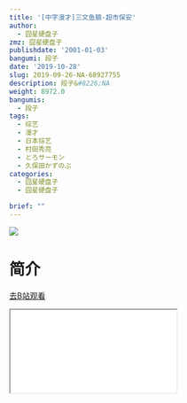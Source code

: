 ```yaml
---
title: '[中字漫才]三文鱼腩-超市保安'
author:
  - 囧星硬盘子
zmz: 囧星硬盘子
publishdate: '2001-01-03'
bangumi: 段子
date: '2019-10-28'
slug: 2019-09-26-NA-68927755
description: 段子&#8226;NA
weight: 8972.0
bangumis:
  - 段子
tags:
  - 综艺
  - 漫才
  - 日本综艺
  - 村田秀亮
  - とろサーモン
  - 久保田かずのぶ
categories:
  - 囧星硬盘子
  - 囧星硬盘子

brief: ""
---
```

![](https://raw.githubusercontent.com/tcgriffith/owaraisite/master/static/tmpimg/4ba8fc0e0588d21218ad55705913a5b15d3b364c.jpg.480.jpg)
# 简介  
  

[去B站观看](https://www.bilibili.com/video/av68927755/)
<div class ="resp-container"><iframe class="testiframe" src="//player.bilibili.com/player.html?aid=68927755"", scrolling="no", allowfullscreen="true" > </iframe></div> 
